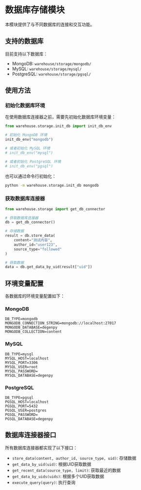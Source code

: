# 数据库存储模块

本模块提供了与不同数据库的连接和交互功能。

## 支持的数据库

目前支持以下数据库：

- MongoDB: `warehouse/storage/mongodb/`
- MySQL: `warehouse/storage/mysql/`
- PostgreSQL: `warehouse/storage/pgsql/`

## 使用方法

### 初始化数据库环境

在使用数据库连接器之前，需要先初始化数据库环境变量：

```python
from warehouse.storage.init_db import init_db_env

# 初始化 MongoDB 环境
init_db_env("mongodb")

# 或者初始化 MySQL 环境
# init_db_env("mysql")

# 或者初始化 PostgreSQL 环境
# init_db_env("pgsql")
```

也可以通过命令行初始化：

```bash
python -m warehouse.storage.init_db mongodb
```

### 获取数据库连接器

```python
from warehouse.storage import get_db_connector

# 获取数据库连接器
db = get_db_connector()

# 存储数据
result = db.store_data(
    content="测试内容",
    author_id="user123",
    source_type="followed"
)

# 获取数据
data = db.get_data_by_uid(result["uid"])
```

## 环境变量配置

各数据库的环境变量配置如下：

### MongoDB

```
DB_TYPE=mongodb
MONGODB_CONNECTION_STRING=mongodb://localhost:27017
MONGODB_DATABASE=degenpy
MONGODB_COLLECTION=content
```

### MySQL

```
DB_TYPE=mysql
MYSQL_HOST=localhost
MYSQL_PORT=3306
MYSQL_USER=root
MYSQL_PASSWORD=
MYSQL_DATABASE=degenpy
```

### PostgreSQL

```
DB_TYPE=pgsql
PGSQL_HOST=localhost
PGSQL_PORT=5432
PGSQL_USER=postgres
PGSQL_PASSWORD=
PGSQL_DATABASE=degenpy
```

## 数据库连接器接口

所有数据库连接器都实现了以下接口：

- `store_data(content, author_id, source_type, uid)`: 存储数据
- `get_data_by_uid(uid)`: 根据UID获取数据
- `get_recent_data(source_type, limit)`: 获取最近的数据
- `get_data_by_uids(uids)`: 根据多个UID获取数据
- `execute_query(query)`: 执行查询
